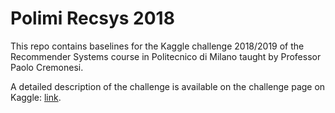# Polimi Recsys 2018

This repo contains baselines for the Kaggle challenge 2018/2019 of the Recommender Systems course in Politecnico di Milano taught by Professor Paolo Cremonesi.

A detailed description of the challenge is available on the challenge page on Kaggle: [link](https://www.kaggle.com/c/recommender-system-2018-challenge-polimi/leaderboard).
